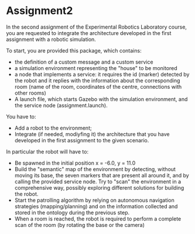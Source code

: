 # Assignment2

In the second assignment of the Experimental Robotics Laboratory course, you are requested to integrate the architecture developed in the first assignment with a robotic simulation.

To start, you are provided this package, which contains:
- the definition of a custom message and a custom service
- a simulation environment representing the "house" to be monitored
- a node that implements a service: it requires the id (marker) detected by the robot and it replies with the information about the corresponding room (name of the room, coordinates of the centre, connections with other rooms)
- A launch file, which starts Gazebo with the simulation environment, and the service node (assignment.launch).

You have to:
- Add a robot to the environment;
- Integrate (if needed, modiyfing it) the architecture that you have developed in the first assignment to the given scenario.

In particular the robot will have to:
- Be spawned in the initial position x = -6.0, y = 11.0
- Build the "semantic" map of the environment by detecting, without moving its base, the seven markers that are present all around it, and by calling the provided service node. Try to "scan" the environment in a comprehensive way, possibly exploring different solutions for building the robot. 
- Start the patrolling algorithm by relying on autonomous navigation strategies (mapping/planning) and on the information collected and stored in the ontology during the previous step.
- When a room is reached, the robot is required to perform a complete scan of the room (by rotating the base or the camera)


